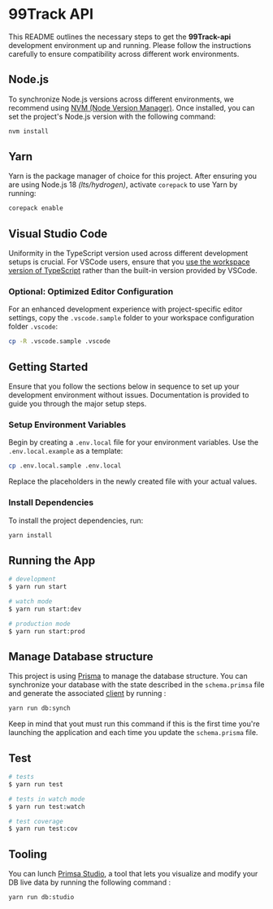 # 99Track API

This README outlines the necessary steps to get the **99Track-api** development environment up and running. Please follow the instructions carefully to ensure compatibility across different work environments.

## Node.js

To synchronize Node.js versions across different environments, we recommend
using [NVM (Node Version Manager)](https://github.com/nvm-sh/nvm). Once installed, you can set the project's Node.js
version with the following command:

```bash
nvm install
```

## Yarn

Yarn is the package manager of choice for this project. After ensuring you are using Node.js 18 _(lts/hydrogen)_,
activate `corepack` to use Yarn by running:

```bash
corepack enable
```

## Visual Studio Code

Uniformity in the TypeScript version used across different development setups is crucial. For VSCode users, ensure that
you [use the workspace version of TypeScript](https://code.visualstudio.com/docs/typescript/typescript-compiling#_using-the-workspace-version-of-typescript)
rather than the built-in version provided by VSCode.

### Optional: Optimized Editor Configuration

For an enhanced development experience with project-specific editor settings, copy the `.vscode.sample` folder to your
workspace configuration folder `.vscode`:

```bash
cp -R .vscode.sample .vscode
```

## Getting Started

Ensure that you follow the sections below in sequence to set up your development environment without issues.
Documentation is provided to guide you through the major setup steps.

### Setup Environment Variables

Begin by creating a `.env.local` file for your environment variables. Use the `.env.local.example` as a template:

```bash
cp .env.local.sample .env.local
```

Replace the placeholders in the newly created file with your actual values.

### Install Dependencies

To install the project dependencies, run:

```bash
yarn install
```

## Running the App

```bash
# development
$ yarn run start

# watch mode
$ yarn run start:dev

# production mode
$ yarn run start:prod
```

## Manage Database structure

This project is using [Prisma](https://www.prisma.io/) to manage the database structure. You can synchronize your database with the state described in the `schema.primsa` file and generate the associated [client](https://www.prisma.io/docs/concepts/components/prisma-client) by running :

```bash
yarn run db:synch
```

Keep in mind that yout must run this command if this is the first time you're launching the application and each time you update the `schema.prisma` file.

## Test

```bash
# tests
$ yarn run test

# tests in watch mode
$ yarn run test:watch

# test coverage
$ yarn run test:cov
```

## Tooling

You can lunch [Primsa Studio](https://www.prisma.io/studio), a tool that lets you visualize and modify your DB live data by running the following command :

```bash
yarn run db:studio
```
